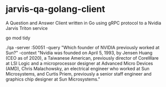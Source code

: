 # jarvis-qa-golang-client
A Question and Answer Client written in Go using gRPC protocol to a Nvidia Jarvis Triton service

go mod tidy

./qa -server <your triton container hostmame>:50051 -query "Which founder of NVIDIA previously worked at Sun?"      -context "Nvidia was founded on April 5, 1993, by Jensen Huang (CEO as of
          2020), a Taiwanese American, previously director of CoreWare at LSI
          Logic and a microprocessor designer at Advanced Micro Devices (AMD),
          Chris Malachowsky, an electrical engineer who worked at Sun
          Microsystems, and Curtis Priem, previously a senior staff engineer
          and graphics chip designer at Sun Microsystems."
